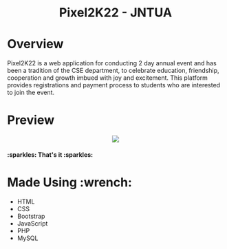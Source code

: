 <h1 id="title" align="center">Pixel2K22 - JNTUA</h1>


<h1 id="overview">Overview</h1>
<p align="left">
Pixel2K22 is a web application for conducting 2 day annual event and has been a tradition of the CSE department, to celebrate education, friendship, cooperation and growth imbued with joy and excitement. This platform provides registrations and payment process to students who are interested to join the event.
</p>


<h1 id="preview">Preview</h1>
<p align="center">
  <a href="https://pixel2k22.netlify.app//"><img src="https://forthebadge.com/images/badges/check-it-out.svg"></a>
</p>


<h4>:sparkles: That's it :sparkles:</h4>

<h1 id="tools">Made Using :wrench:</h1>

* HTML
* CSS
* Bootstrap
* JavaScript
* PHP
* MySQL
